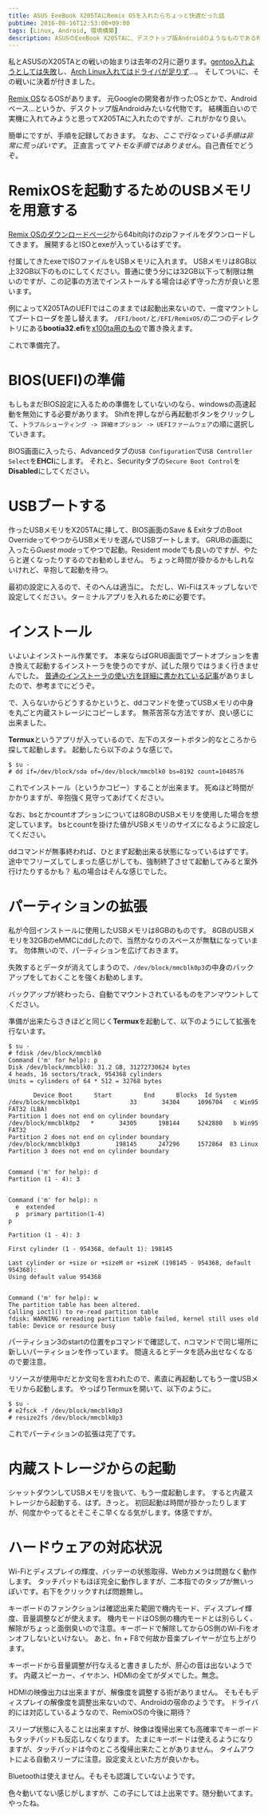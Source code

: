 ```yaml
---
title: ASUS EeeBook X205TAにRemix OSを入れたらちょっと快適だった話
pubtime: 2016-08-16T12:53:00+09:00
tags: [Linux, Android, 環境構築]
description: ASUSのEeeBook X205TAに、デスクトップ版AndroidのようなものであるRemix OSをインストールする方法です。ハードウェアの対応状況も調査しました。
---
```


私とASUSのX205TAとの戦いの始まりは去年の2月に遡ります。[gentoo入れようとしては失敗](/blog/2015/02/gentoo-into-eeebook)し、[Arch Linux入れてはドライバが足りず](/blog/2015/02/archlinux-into-eeebook)…。
そしてついに、その戦いに決着が付きました。

[Remix OS](http://www.jide.com/remixos)なるOSがあります。
元Googleの開発者が作ったOSとかで、Androidベース…というか、デスクトップ版Androidみたいな代物です。
結構面白いので実機に入れてみようと思ってX205TAに入れたのですが、これがかなり良い。

簡単にですが、手順を記録しておきます。
なお、*ここで行なっている手順は非常に荒っぽいです*。
正直言って*マトモな手順ではありません*。自己責任でどうぞ。

# RemixOSを起動するためのUSBメモリを用意する
[Remix OSのダウンロードページ](http://www.jide.com/remixos-for-pc#downloadNow)から64bit向けのzipファイルをダウンロードしてきます。
展開するとISOとexeが入っているはずです。

付属してきたexeでISOファイルをUSBメモリに入れます。
USBメモリは8GB以上32GB以下のものにしてください。普通に使う分には32GB以下って制限は無いのですが、この記事の方法でインストールする場合は必ず守った方が良いと思います。

例によってX205TAのUEFIではこのままでは起動出来ないので、一度マウントしてブートローダを差し替えます。
`/EFI/boot/`と`/EFI/RemixOS/`の二つのディレクトリにある**bootia32.efi**を[x100ta用のもの](https://github.com/jfwells/linux-asus-t100ta/blob/master/boot/bootia32.efi)で置き換えます。

これで準備完了。

# BIOS(UEFI)の準備
もしもまだBIOS設定に入るための準備をしていないのなら、windowsの高速起動を無効にする必要があります。
Shiftを押しながら再起動ボタンをクリックして、`トラブルシューティング -> 詳細オプション -> UEFIファームウェア`の順に選択していきます。

BIOS画面に入ったら、Advancedタブの`USB Configuration`で`USB Controller Select`を**EHCI**にします。
それと、Securityタブの`Secure Boot Control`を**Disabled**にしてください。

# USBブートする
作ったUSBメモリをX205TAに挿して、BIOS画面のSave & ExitタブのBoot OverrideってやつからUSBメモリを選んでUSBブートします。
GRUBの画面に入ったら*Guest mode*ってやつで起動。Resident modeでも良いのですが、やたらと遅くなったりするのでお勧めしません。
ちょっと時間が掛かるかもしれないけれど、辛抱して起動を待つ。

最初の設定に入るので、そのへんは適当に。
ただし、Wi-Fiはスキップしないで設定してください。ターミナルアプリを入れるために必要です。

# インストール
いよいよインストール作業です。
本来ならばGRUB画面でブートオプションを書き換えて起動するインストーラを使うのですが、試した限りではうまく行きませんでした。
[普通のインストーラの使い方を詳細に書かれている記事](http://blog.goo.ne.jp/psyna_hone/e/84f8ab6e5808153f3a156d5b2e9f0143)がありましたので、参考までにどうぞ。

で、入らないからどうするかというと、ddコマンドを使ってUSBメモリの中身を丸ごと内蔵ストレージにコピーします。
無茶苦茶な方法ですが、良い感じに出来ました。

**Termux**というアプリが入っているので、左下のスタートボタン的なところから探して起動します。
起動したら以下のような感じで。
```
$ su -
# dd if=/dev/block/sda of=/dev/block/mmcblk0 bs=8192 count=1048576
```

これでインストール（というかコピー）することが出来ます。
死ぬほど時間がかかりますが、辛抱強く見守ってあげてください。

なお、bsとかcountオプションについては8GBのUSBメモリを使用した場合を想定しています。
bsとcountを掛けた値がUSBメモリのサイズになるように設定してください。

ddコマンドが無事終われば、ひとまず起動出来る状態になっているはずです。
途中でフリーズしてしまった感じがしても、強制終了させて起動してみると案外行けたりするかも？ 私の場合はそんな感じでした。

# パーティションの拡張
私が今回インストールに使用したUSBメモリは8GBのものです。
8GBのUSBメモリを32GBのeMMCにddしたので、当然かなりのスペースが無駄になっています。
勿体無いので、パーティションを広げておきます。

失敗するとデータが消えてしまうので、`/dev/block/mmcblk0p3`の中身のバックアップをしておくことを強くお勧めします。

バックアップが終わったら、自動でマウントされているものをアンマウントしてください。

準備が出来たらさきほどと同じく**Termux**を起動して、以下のようにして拡張を行ないます。
```
$ su -
# fdisk /dev/block/mmcblk0
Command ('m' for help): p
Disk /dev/block/mmcblk0: 31.2 GB, 31272730624 bytes
4 heads, 16 sectors/track, 954368 cylinders
Units = cylinders of 64 * 512 = 32768 bytes

       Device Boot      Start         End      Blocks  Id System
/dev/block/mmcblk0p1              33       34304     1096704   c Win95 FAT32 (LBA)
Partition 1 does not end on cylinder boundary
/dev/block/mmcblk0p2   *       34305      198144     5242880   b Win95 FAT32
Partition 2 does not end on cylinder boundary
/dev/block/mmcblk0p3          198145      247296     1572864  83 Linux
Partition 3 does not end on cylinder boundary


Command ('m' for help): d
Partition (1 - 4): 3


Command ('m' for help): n
  e  extended
  p  primary partition(1-4)
p

Partition (1 - 4): 3

First cylinder (1 - 954368, default 1): 198145

Last cylinder or +size or +sizeM or +sizeK (198145 - 954368, default 954368):
Using default value 954368


Command ('m' for help): w
The partition table has been altered.
Calling ioctl() to re-read partition table
fdisk: WARNING rereading partition table failed, kernel still uses old table: Device or resource busy
```
パーティション3のstartの位置をpコマンドで確認して、nコマンドで同じ場所に新しいパーティションを作っています。
間違えるとデータを読み出せなくなるので要注意。

リソースが使用中だとか文句を言われたので、素直に再起動してもう一度USBメモリから起動します。
やっぱりTermuxを開いて、以下のように。
```
$ su -
# e2fsck -f /dev/block/mmcblk0p3
# resize2fs /dev/block/mmcblk0p3
```

これでパーティションの拡張は完了です。

# 内蔵ストレージからの起動
シャットダウンしてUSBメモリを抜いて、もう一度起動します。
すると内蔵ストレージから起動する、はず。きっと。
初回起動は時間が掛かったりしますが、何度かやってるとそこそこ早くなる気がします。体感ですが。

# ハードウェアの対応状況
Wi-Fiとディスプレイの輝度、バッテーの状態取得、Webカメラは問題なく動作します。
タッチパッドもほぼ完全に動作しますが、二本指でのタップが無いっぽいです。右下をクリックすれば問題無し。

キーボードのファンクションは確認出来た範囲で機内モード、ディスプレイ輝度、音量調整などが使えます。
機内モードはOS側の機内モードとは別らしく、解除がちょっと面倒臭いので注意。キーボードで解除してからOS側のWi-Fiをオンオフしないといけない。
あと、fn + F8で何故か音楽プレイヤーが立ち上がります。

キーボードから音量調整が行なえると書きましたが、肝心の音は出ないようです。
内蔵スピーカー、イヤホン、HDMIの全てがダメでした。無念。

HDMIの映像出力は出来ますが、解像度を調整する術がありません。
そもそもディスプレイの解像度を調整出来ないので、Androidの宿命のようです。
ドライバ的には対応しているようなので、RemixOSの今後に期待？

スリープ状態に入ることは出来ますが、映像は復帰出来ても高確率でキーボードもタッチパッドも反応しなくなります。
たまにキーボードは使えるようになりますが、タッチパッドは今のところ復帰出来たことがありません。
タイムアウトによる自動スリープに注意。設定変えといた方が良いかも。

Bluetoothは使えません。そもそも認識していないようです。

色々動いてない感じがしますが、この子にしては上出来です。随分動いてます。やったね。
